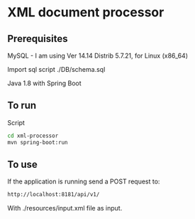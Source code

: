 # XML document processor

## Prerequisites

MySQL - I am using Ver 14.14 Distrib 5.7.21, for Linux (x86_64)

Import sql script ./DB/schema.sql

Java 1.8 with Spring Boot

## To run

Script
```bash
cd xml-processor
mvn spring-boot:run
```

## To use
If the application is running send a POST request to:
```bash
http://localhost:8181/api/v1/
```
With ./resources/input.xml file as input.